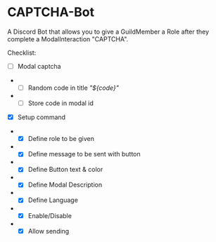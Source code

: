 # CAPTCHA-Bot
A Discord Bot that allows you to give a GuildMember a Role after they complete a ModalInteraction "CAPTCHA".

Checklist:
- [ ] Modal captcha
- - [ ] Random code in title *"${code}"*
- - [ ] Store code in modal id
- [x] Setup command
- - [x] Define role to be given
- - [x] Define message to be sent with button
- - [x] Define Button text & color
- - [x] Define Modal Description
- - [x] Define Language
- - [x] Enable/Disable
- - [x] Allow sending